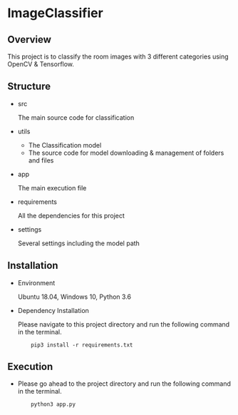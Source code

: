 # ImageClassifier

## Overview

This project is to classify the room images with 3 different categories using OpenCV & Tensorflow.

## Structure

- src

    The main source code for classification
    
- utils

    * The Classification model
    * The source code for model downloading & management of folders and files
    
- app

    The main execution file
    
- requirements

    All the dependencies for this project
    
- settings

    Several settings including the model path

## Installation

- Environment

    Ubuntu 18.04, Windows 10, Python 3.6
    
- Dependency Installation

    Please navigate to this project directory and run the following command in the terminal.
    
    ```
        pip3 install -r requirements.txt
    ```

## Execution

- Please go ahead to the project directory and run the following command in the terminal.

    ```
        python3 app.py
    ```
